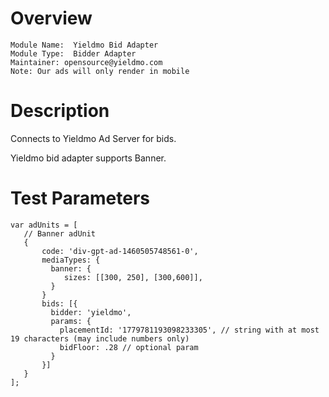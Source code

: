 # Overview

```
Module Name:  Yieldmo Bid Adapter
Module Type:  Bidder Adapter
Maintainer: opensource@yieldmo.com
Note: Our ads will only render in mobile
```

# Description

Connects to Yieldmo Ad Server for bids.

Yieldmo bid adapter supports Banner.

# Test Parameters
```
var adUnits = [
   // Banner adUnit
   {
       code: 'div-gpt-ad-1460505748561-0', 
       mediaTypes: {
         banner: {
            sizes: [[300, 250], [300,600]],
         }
       }
       bids: [{
         bidder: 'yieldmo',
         params: {
           placementId: '1779781193098233305', // string with at most 19 characters (may include numbers only) 
           bidFloor: .28 // optional param
         }
       }]
   }
];
```